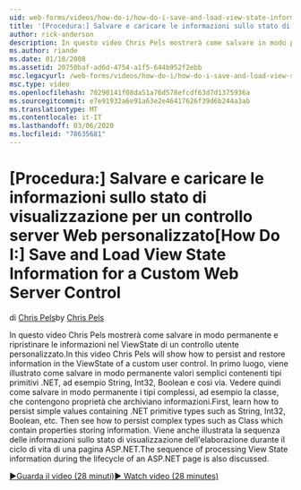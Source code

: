 ```yaml
---
uid: web-forms/videos/how-do-i/how-do-i-save-and-load-view-state-information-for-a-custom-web-server-control
title: '[Procedura:] Salvare e caricare le informazioni sullo stato di visualizzazione per un controllo server Web personalizzato | Microsoft Docs'
author: rick-anderson
description: In questo video Chris Pels mostrerà come salvare in modo permanente e ripristinare le informazioni nel ViewState di un controllo utente personalizzato. Per prima cosa, informazioni su come salvare in modo permanente un valore semplice...
ms.author: riande
ms.date: 01/18/2008
ms.assetid: 20750baf-ad6d-4754-a1f5-644b952f2ebb
msc.legacyurl: /web-forms/videos/how-do-i/how-do-i-save-and-load-view-state-information-for-a-custom-web-server-control
msc.type: video
ms.openlocfilehash: 70290141f08da51a76d578efcdf63d7d1375936a
ms.sourcegitcommit: e7e91932a6e91a63e2e46417626f39d6b244a3ab
ms.translationtype: MT
ms.contentlocale: it-IT
ms.lasthandoff: 03/06/2020
ms.locfileid: "78635681"
---
```

# <a name="how-do-i-save-and-load-view-state-information-for-a-custom-web-server-control"></a><span data-ttu-id="82caf-104">[Procedura:] Salvare e caricare le informazioni sullo stato di visualizzazione per un controllo server Web personalizzato</span><span class="sxs-lookup"><span data-stu-id="82caf-104">[How Do I:] Save and Load View State Information for a Custom Web Server Control</span></span>

<span data-ttu-id="82caf-105">di [Chris Pels](https://twitter.com/chrispels)</span><span class="sxs-lookup"><span data-stu-id="82caf-105">by [Chris Pels](https://twitter.com/chrispels)</span></span>

<span data-ttu-id="82caf-106">In questo video Chris Pels mostrerà come salvare in modo permanente e ripristinare le informazioni nel ViewState di un controllo utente personalizzato.</span><span class="sxs-lookup"><span data-stu-id="82caf-106">In this video Chris Pels will show how to persist and restore information in the ViewState of a custom user control.</span></span> <span data-ttu-id="82caf-107">In primo luogo, viene illustrato come salvare in modo permanente valori semplici contenenti tipi primitivi .NET, ad esempio String, Int32, Boolean e così via. Vedere quindi come salvare in modo permanente i tipi complessi, ad esempio la classe, che contengono proprietà che archiviano informazioni.</span><span class="sxs-lookup"><span data-stu-id="82caf-107">First, learn how to persist simple values containing .NET primitive types such as String, Int32, Boolean, etc. Then see how to persist complex types such as Class which contain properties storing information.</span></span> <span data-ttu-id="82caf-108">Viene anche illustrata la sequenza delle informazioni sullo stato di visualizzazione dell'elaborazione durante il ciclo di vita di una pagina ASP.NET.</span><span class="sxs-lookup"><span data-stu-id="82caf-108">The sequence of processing View State information during the lifecycle of an ASP.NET page is also discussed.</span></span>

[<span data-ttu-id="82caf-109">&#9654;Guarda il video (28 minuti)</span><span class="sxs-lookup"><span data-stu-id="82caf-109">&#9654; Watch video (28 minutes)</span></span>](https://channel9.msdn.com/Blogs/ASP-NET-Site-Videos/how-do-i-save-and-load-view-state-information-for-a-custom-web-server-control)

